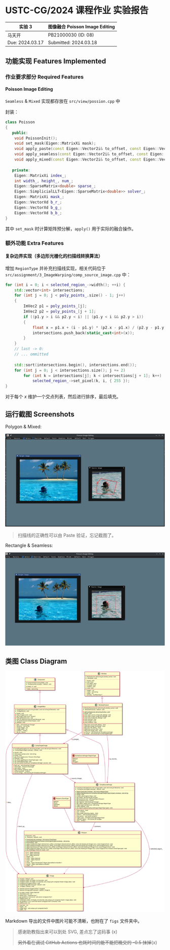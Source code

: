 # USTC-CG/2024 课程作业 实验报告

| 实验 3          | 图像融合 Poisson Image Editing |
| --------------- | ---------------------- |
| 马天开          | PB21000030 (ID: 08)    |
| Due: 2024.03.17 | Submitted: 2024.03.18  |

## 功能实现 Features Implemented

### 作业要求部分 Required Features

#### Poisson Image Editing

`Seamless` & `Mixed` 实现都存放在 `src/view/possion.cpp` 中

封装：

```cpp
class Poisson
{
   public:
    void PoissonInit();
    void set_mask(Eigen::MatrixXi mask);
    void apply_paste(const Eigen::Vector2i& to_offset, const Eigen::Vector2i& from_offset, const std::shared_ptr<Image>& to, const Image& from);
    void apply_seamless(const Eigen::Vector2i& to_offset, const Eigen::Vector2i& from_offset, const std::shared_ptr<Image>& to, const Image& from);
    void apply_mixed(const Eigen::Vector2i& to_offset, const Eigen::Vector2i& from_offset, const std::shared_ptr<Image>& to, const Image& from);

   private:
    Eigen::MatrixXi index_;
    int width_, height_, num_;
    Eigen::SparseMatrix<double> sparse_;
    Eigen::SimplicialLLT<Eigen::SparseMatrix<double>> solver_;
    Eigen::MatrixXi mask_;
    Eigen::VectorXd b_r_;
    Eigen::VectorXd b_g_;
    Eigen::VectorXd b_b_;
}
```

其中 `set_mask` 时计算矩阵预分解，`apply()` 用于实际的融合操作。

### 额外功能 Extra Features

#### 复杂边界实现（多边形光栅化的扫描线转换算法）

增加 `RegionType` 并补充扫描线实现，相关代码位于 `src/assignment/3_ImageWarping/comp_source_image.cpp` 中：

```cpp
for (int i = 0; i < selected_region_->width(); ++i) {
    std::vector<int> intersections;
    for (int j = 0; j < poly_points_.size() - 1; j++)
    {
        ImVec2 p1 = poly_points_[j];
        ImVec2 p2 = poly_points_[j + 1];
        if ((p1.y > i && p2.y < i) || (p1.y < i && p2.y > i))
        {
            float x = p1.x + (i - p1.y) * (p2.x - p1.x) / (p2.y - p1.y);
            intersections.push_back(static_cast<int>(x));
        }
    }
    // last -> 0:
    // ... ommitted

    std::sort(intersections.begin(), intersections.end());
    for (int j = 0; j < intersections.size(); j += 2)
        for (int k = intersections[j]; k < intersections[j + 1]; k++)
            selected_region_->set_pixel(k, i, { 255 });
}
```

对于每个 $x$ 维护一个交点列表，然后进行排序，最后填充。

## 运行截图 Screenshots

Polygon & Mixed:

![screenshot_poly](./figs/screenshot_poly.png)

> 扫描线的正确性可以由 Paste 验证，忘记截图了。

Rectangle & Seamless:

![screenshot](./figs/screenshot.png)

## 类图 Class Diagram

![Models](./figs/3_PoissonImageEditing.svg)

Markdown 导出的文件中图片可能不清晰，也附在了 `figs` 文件夹中。

> 感谢助教指出来可以到处 SVG, 差点忘了这码事 (x)
>
> ~~另外看在调试 GitHub Actions 也耗时间的能不能把晚交的 -0.5 抹掉~~(x)
